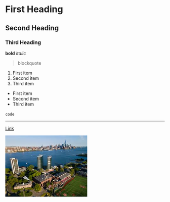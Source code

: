 # First Heading 
## Second Heading 
### Third Heading

**bold**
_italic_
> blockquote
1. First item
2. Second item 
3. Third item

- First item 
- Second item 
- Third item

`code`

---

[Link](https://www.markdownguide.org/cheat-sheet/)

![Image](stevens.jpg)
